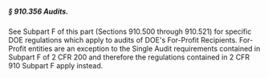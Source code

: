 ##### § 910.356 Audits. #####

See Subpart F of this part (Sections 910.500 through 910.521) for specific DOE regulations which apply to audits of DOE's For-Profit Recipients. For-Profit entities are an exception to the Single Audit requirements contained in Subpart F of 2 CFR 200 and therefore the regulations contained in 2 CFR 910 Subpart F apply instead.